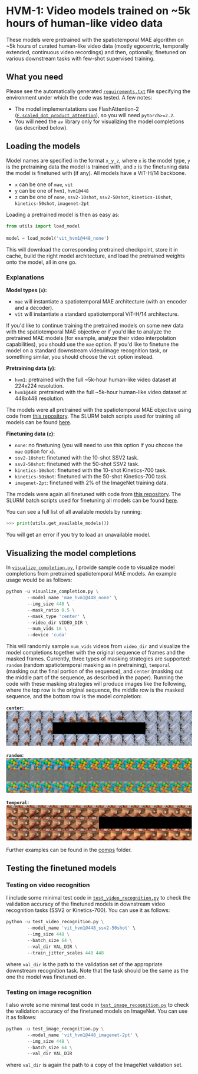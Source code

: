 # HVM-1: Video models trained on ~5k hours of human-like video data

These models were pretrained with the spatiotemporal MAE algorithm on ~5k hours of curated human-like video data (mostly egocentric, temporally extended, continuous video recordings) and then, optionally, finetuned on various downstream tasks with few-shot supervised training.

## What you need
Please see the automatically generated [`requirements.txt`](https://github.com/eminorhan/hvm-1/blob/master/requirements.txt) file specifying the environment under which the code was tested. A few notes:
* The model implementatations use FlashAttention-2 ([`F.scaled_dot_product_attention`](https://pytorch.org/docs/stable/generated/torch.nn.functional.scaled_dot_product_attention.html)), so you will need `pytorch>=2.2`.
* You will need the `av` library only for visualizing the model completions (as described below).

## Loading the models
Model names are specified in the format `x_y_z`, where `x` is the model type, `y` is the pretraining data the model is trained with, and `z` is the finetuning data the model is finetuned with (if any). All models have a ViT-H/14 backbone.

* `x` can be one of `mae`, `vit`
* `y` can be one of `hvm1`, `hvm1@448`
* `z` can be one of `none`, `ssv2-10shot`, `ssv2-50shot`, `kinetics-10shot`, `kinetics-50shot`, `imagenet-2pt`

Loading a pretrained model is then as easy as:

```python
from utils import load_model

model = load_model('vit_hvm1@448_none')
```

This will download the corresponding pretrained checkpoint, store it in cache, build the right model architecture, and load the pretrained weights onto the model, all in one go.

### Explanations
**Model types (`x`):**
* `mae` will instantiate a spatiotemporal MAE architecture (with an encoder and a decoder).
* `vit` will instantiate a standard spatiotemporal ViT-H/14 architecture. 

If you'd like to continue training the pretrained models on some new data with the spatiotemporal MAE objective or if you'd like to analyze the pretrained MAE models (for example, analyze their video interpolation capabilities), you should use the `mae` option. If you'd like to finetune the model on a standard downstream video/image recognition task, or something similar, you should choose the `vit` option instead.

**Pretraining data (`y`):** 
* `hvm1`: pretrained with the full ~5k-hour human-like video dataset at 224x224 resolution. 
* `hvm1@448`: pretrained with the full ~5k-hour human-like video dataset at 448x448 resolution.

The models were all pretrained with the spatiotemporal MAE objective using code from [this repository](https://github.com/eminorhan/mae_st). The SLURM batch scripts used for training all models can be found [here](https://github.com/eminorhan/mae_st/tree/master/scripts). 

**Finetuning data (`z`):** 
* `none`: no finetuning (you will need to use this option if you choose the `mae` option for `x`).
* `ssv2-10shot`: finetuned with the 10-shot SSV2 task.
* `ssv2-50shot`: finetuned with the 50-shot SSV2 task.
* `kinetics-10shot`: finetuned with the 10-shot Kinetics-700 task. 
* `kinetics-50shot`: finetuned with the 50-shot Kinetics-700 task.
* `imagenet-2pt`: finetuned with 2% of the ImageNet training data.

The models were again all finetuned with code from [this repository](https://github.com/eminorhan/mae_st). The SLURM batch scripts used for finetuning all models can be found [here](https://github.com/eminorhan/mae_st/tree/master/scripts/finetune).

You can see a full list of all available models by running:
```python
>>> print(utils.get_available_models())
```

You will get an error if you try to load an unavailable model.

## Visualizing the model completions
In [`visualize_completion.py`](https://github.com/eminorhan/hvm-1/blob/master/visualize_completion.py), I provide sample code to visualize model completions from pretrained spatiotemporal MAE models. An example usage would be as follows:
```python
python -u visualize_completion.py \
        --model_name 'mae_hvm1@448_none' \
        --img_size 448 \        
        --mask_ratio 0.5 \
        --mask_type 'center' \
        --video_dir VIDEO_DIR \
        --num_vids 16 \
        --device 'cuda'
```
This will randomly sample `num_vids` videos from `video_dir` and visualize the model completions together with the original sequence of frames and the masked frames. Currently, three types of masking strategies are supported: `random` (random spatiotemporal masking as in pretraining), `temporal` (masking out the final portion of the sequence), and `center` (masking out the middle part of the sequence, as described in the paper). Running the code with these masking strategies will produce images like the following, where the top row is the original sequence, the middle row is the masked sequence, and the bottom row is the model completion:

**`center`:**
![](comps/center/mae_hvm1@448_none_center.jpg)

**`random`:**
![](comps/random/mae_hvm1@448_none_random.jpg)

**`temporal`:**
![](comps/temporal/mae_hvm1@448_none_temporal.jpg)

Further examples can be found in the [comps](https://github.com/eminorhan/hvm-1/tree/master/comps) folder.

## Testing the finetuned models
### Testing on video recognition
I include some minimal test code in [`test_video_recognition.py`](https://github.com/eminorhan/hvm-1/blob/master/test_video_recognition.py) to check the validation accuracy of the finetuned models in downstream video recognition tasks (SSV2 or Kinetics-700). You can use it as follows:
```python
python -u test_video_recognition.py \
        --model_name 'vit_hvm1@448_ssv2-50shot' \
        --img_size 448 \
        --batch_size 64 \
        --val_dir VAL_DIR \
        --train_jitter_scales 448 448
```
where `val_dir` is the path to the validation set of the appropriate downstream recognition task. Note that the task should be the same as the one the model was finetuned on.

### Testing on image recognition
I also wrote some minimal test code in [`test_image_recognition.py`](https://github.com/eminorhan/hvm-1/blob/master/test_image_recognition.py) to check the validation accuracy of the finetuned models on ImageNet. You can use it as follows:
```python
python -u test_image_recognition.py \
        --model_name 'vit_hvm1@448_imagenet-2pt' \
        --img_size 448 \
        --batch_size 64 \
        --val_dir VAL_DIR
```
where `val_dir` is again the path to a copy of the ImageNet validation set. 
